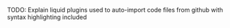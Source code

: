 TODO: Explain liquid plugins used to auto-import code files from github with syntax highlighting included